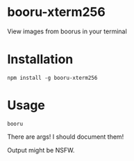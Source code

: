 # booru-xterm256
View images from boorus in your terminal

# Installation

`npm install -g booru-xterm256`

# Usage

`booru`

There are args! I should document them!

Output might be NSFW.
